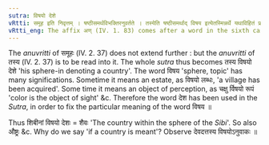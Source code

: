 ```yaml
---
sutra: विषयो देशे
vRtti: समूह इति निवृत्तम् । षष्ठीसमर्थविभक्तिरनुवर्तते । तस्येति षष्ठीसमर्थाद् विषय इत्येतस्मिन्नर्थे यथाविहितं प्रत्ययो भवति, योसौ विषयो देशश्चेत्स भवति ॥
vRtti_eng: The affix अण् (IV. 1. 83) comes after a word in the sixth case in construction, in the sense of \"any body\"s sphere\", if a country is indicated by such sphere.
---
```

The _anuvritti_ of समूहः (IV. 2. 37) does not extend further : but the _anuvritti_ of तस्य (IV. 2. 37) is to be read into it. The whole _sutra_ thus becomes तस्य विषयो देशे  'his sphere-in denoting a country'. The word विषय 'sphere, topic' has many significations. Sometime it means an estate, as विषयो लब्धः, 'a village has been acquired'. Some time it means an object of perception, as चक्षु र्विषयो रूपं 'color is the object of sight' &c. Therefore the word देश has been used in the _Sutra_, in order to fix the particular meaning of the word विषय ॥

Thus शिबीनां विषयो देशः = शैवः 'The country within the sphere of the _Sibi_'. So also औष्ट्रः &c. Why do we say 'if a country is meant'? Observe देवदत्तस्य विषयोऽनुवाकः ॥
